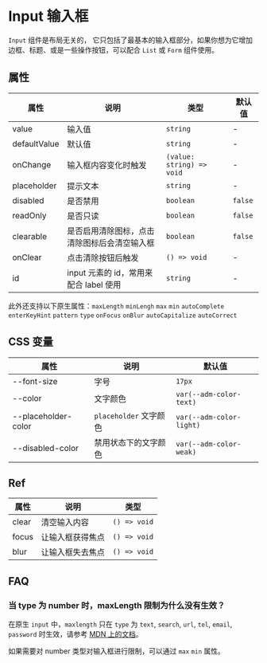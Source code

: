 # Input 输入框

`Input` 组件是布局无关的， 它只包括了最基本的输入框部分，如果你想为它增加边框、标题、或是一些操作按钮，可以配合 `List` 或 `Form` 组件使用。

<code src="./demos/index.tsx"></code>

## 属性

| 属性         | 说明                                         | 类型                      | 默认值  |
| ------------ | -------------------------------------------- | ------------------------- | ------- |
| value        | 输入值                                       | `string`                  | -       |
| defaultValue | 默认值                                       | `string`                  | -       |
| onChange     | 输入框内容变化时触发                         | `(value: string) => void` | -       |
| placeholder  | 提示文本                                     | `string`                  | -       |
| disabled     | 是否禁用                                     | `boolean`                 | `false` |
| readOnly     | 是否只读                                     | `boolean`                 | `false` |
| clearable    | 是否启用清除图标，点击清除图标后会清空输入框 | `boolean`                 | `false` |
| onClear      | 点击清除按钮后触发                           | `() => void`              | -       |
| id           | input 元素的 id，常用来配合 label 使用       | `string`                  | -       |

此外还支持以下原生属性：`maxLength` `minLengh` `max` `min` `autoComplete` `enterKeyHint` `pattern` `type` `onFocus` `onBlur` `autoCapitalize` `autoCorrect`

## CSS 变量

| 属性                | 说明                   | 默认值                   |
| ------------------- | ---------------------- | ------------------------ |
| --font-size         | 字号                   | `17px`                   |
| --color             | 文字颜色               | `var(--adm-color-text)`  |
| --placeholder-color | `placeholder` 文字颜色 | `var(--adm-color-light)` |
| --disabled-color    | 禁用状态下的文字颜色   | `var(--adm-color-weak)`  |

## Ref

| 属性  | 说明             | 类型         |
| ----- | ---------------- | ------------ |
| clear | 清空输入内容     | `() => void` |
| focus | 让输入框获得焦点 | `() => void` |
| blur  | 让输入框失去焦点 | `() => void` |

## FAQ

### 当 type 为 number 时，maxLength 限制为什么没有生效？

在原生 `input` 中，`maxlength` 只在 `type` 为 `text`, `search`, `url`, `tel`, `email`, `password` 时生效，请参考 [MDN 上的文档](https://developer.mozilla.org/en-US/docs/Web/HTML/Element/Input#attr-maxlength)。

如果需要对 number 类型对输入框进行限制，可以通过 `max` `min` 属性。

